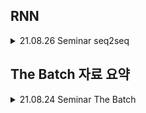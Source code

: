 ## RNN

<details markdown="1">
<summary>21.08.26 Seminar seq2seq</summary>

### 21.08.26 Sequnce to Sequnce (seq2seq)
- 다음 주제 : https://ratsgo.github.io/natural%20language%20processing/2017/03/09/rnnlstm/
- 출처 : https://wikidocs.net/24996
- 출처2 : https://bkshin.tistory.com/entry/NLP-13-시퀀스투시퀀스seq2seq

- seq2seq : 입력 시퀀스로부터 다른 도메인의 시퀀스를 출력하는 모델
    - 대표 예시 : 챗봇(질문->대답), 번역기(영어->한글)
- 거시 -> 미시순으로 정리
![image](https://wikidocs.net/images/page/24996/%EC%9D%B8%EC%BD%94%EB%8D%94%EB%94%94%EC%BD%94%EB%8D%94%EB%AA%A8%EB%8D%B8.PNG)
    - 입력 -> 인코더 -> (Context Vector) -> 디코더 -> 출력
    > 인코더 : 입력 문장을 받는 RNN 셀
    > 디코더 : 출력 RNN셀 | 입력문장으로 출력문장을 예측하는 언어모델 형식
    - 단, 실제로는 성능문제로 RNN셀은 바닐라모델말고, LSTM or GRU셀로 구성
    > 컨텍스트 벡터 : 인코더 RNN 셀의 마지막 은닉 상태
    > 디코더의 초기 입력에는 <sos>가 입력, 마지막에는 <eos> 가 출력.
    - Test 단계 : 디코더는 초기 입력 단어에서 다음에 등장할 확률이 높은 단어를 예측 (그림에서는 je를 예측)하고, 이를 반복
        - context vector와 <sos>를 입력값으로받고, 디코더의 첫 RNN 셀은 이를 바탕으로 첫 단어를 예측.
        - 예측된 단어와, 두번째 스텝에서의 입력값으로 두번째 단어 예측
        - 최종 예측값이 <eos>일 때 까지 반복.
        - 디코더가 RNN셀을 출력하면, 여러 단어의 벡터값이 나옴
        - 이를 가장 확률 높은 단어로 선택하기 위해서, softmax를 취해줌

    - Train 단계 : **교사강요(teacher forcing)**
        > ? 교사강요<br>
        > 일반 RNN은 n-1 스텝에서 RNN 예측값을 n 스텝 입력값으로 사용<br>
        > **교사강요는 n-1 스텝 실제값을 n 스텝 입력값으로 사용하는것**

</details>
    

## The Batch 자료 요약

<details markdown="1">
<summary>21.08.24 Seminar The Batch</summary>

### 21.08.24 The Batch (21.08.11자료)
#### 서론
- DeepLearning에서 경사하강법, 운동량 및 Adam 최적화 알고리즘의 수학적 원리를 이해하면 더 나은 결정을 내리는 데 도움이 된다.
- 또한, 신경망 아키텍처에 대한 지식 역시 성능향상에 도움이 될것이다.
- 하지만, 위와같은 기초 지식보다 중요한건, **현재 상황에서 나에게 우선순위가 될 학습이나 지식을 쌓는게 더 중요하다.**


#### Article 1 - AI Sees Race in X-Rays
- \#Image #CNN
- X-ray를 통해 인종을 인식할 수 있다.
- ImageNet에서 선학습한 Resnet Model로 전이학습 진행했고 80~97% 정확도
    - 체질량, 조직 밀도, 연령 및 성별은 영향주지 않음!
- 여러 질병에 대한 예측정확도가 인종별로 차이가 있음 
- 위 연구 결과를 반영해 선 학습한 데이터를 기준으로 예측하면 보다 정확할 수 있다.


#### **Article 2 - Sharper Attention**
![gif](/Article/1.gif)
- \#Textmining
- 작업에 효과적이지 않은 Token을 배제하는 **Expire-Span**이라는 기술을 제안 (Facebook의 Sainbayar Sukhbaatar)
- 원리 : Attention layer를 수정 (**Attention layer는 softmax 함수(다중클래스 분류시 사용)를 사용하는 layer**)
    1. Wikipedia의 enwik8 텍스트 데이터 세트를 학습시켜서, 다음에 나올 토큰을 예측하는 식으로 진행<br> 
    각 토큰이 1값에 수렴하면 살리고, 0으로 수렴하면 해당 토큰을 배제함.
    2. loss function은 모델이 임의로 높은 정확도(예측)를 갖는것을 제한함 (모든 토큰을 쓰는게 웬만하면 정확도가 높기때문)
- 결과 : 총 메모리 사용량, 배치당 교육 시간, 바이트당 비트 수 측면에서 **Expire-span**은 높은 성능을 기록

#### Article 3 - To Bee or Not to Bee
- \#Robot
- 토마토를 재배하는 로봇의 활용 (Australia and the U.S.)
- 자가수분하는 토마토의 특징을 바탕으로 설계된 카메라, 비전 알고리즘 및 공기 압축기가 장착된 로봇으로 재배하는 시스템을 구축

#### Article4 - Fresh Funds for U.S. Research
- 미국 국립과학재단(NSF)은 작년에 설립된 7개의 다른 AI 연구 기관을 보완하는 11개의 국립 인공 지능 연구 기관에 2억 2천만 달러를 투자
- 진행 상황: NSF 보조금은 각 기관에 5년 동안 매년 약 2천만 달러를 제공
    - 농업 : 기후 변화 적응, 식물 모델링, 정밀 농업과 같은 이니셔티브를 위한 보안 인프라 개발
    - 산업 : 반도체 제조 자동화
    - Scientific research: 동적 시스템 제어
    - 등등

</details>